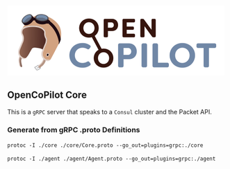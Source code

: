 
![OpenCoPilot Logo](docs/img/OC_transparent.png)

## OpenCoPilot Core

This is a `gRPC` server that speaks to a `Consul` cluster and the Packet API.

### Generate from gRPC .proto Definitions

`protoc -I ./core ./core/Core.proto --go_out=plugins=grpc:./core`

`protoc -I ./agent ./agent/Agent.proto --go_out=plugins=grpc:./agent`